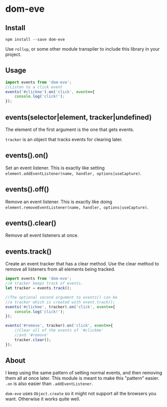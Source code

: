 dom-eve
======

Install
----

`npm install --save dom-eve`

Use `rollup`, or some other module transpiler to include this library in your project.

Usage
---

```javascript
import events from 'dom-eve';
//Listen to a click event
events('#clickme').on('click', event=>{
    console.log('click!');
});
```

events(selector|element, tracker|undefined)
------------

The element of the first argument is the one that gets events.

`tracker` is an object that tracks events for clearing later.

events().on()
---------

Set an event listener. This is exactly like setting `element.addEventListener(name, handler, options|useCapture)`.

events().off()
-----

Remove an event listener. This is exactly like doing `element.removeEventListener(name, handler, options|useCapture)`.

events().clear()
----------

Remove all event listeners at once.

events.track()
-----

Create an event tracker that has a clear method. Use the clear method to remove all listeners from all elements being tracked.

```javascript
import events from 'dom-eve';
//A tracker keeps track of events.
let tracker = events.track();

//The optional second argument to events() can be
//a tracker which is created with event.track();
events('#clickme', tracker).on('click', event=>{
    console.log('click!');
});

events('#remove', tracker).on('click', event=>{
    //Clear all of the events of '#clickme'
    //and '#remove'
    tracker.clear();
});
```

About
----

I keep using the same pattern of setting normal events, and then removing them all at once later. This module is meant to make this "pattern" easier. `.on` is also easier than `.addEventListener`.

`dom-eve` uses `Object.create` so it might not support all the browsers you want. Otherwise it works quite well.
